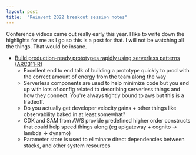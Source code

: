 ```yaml
---
layout: post
title:  "Reinvent 2022 breakout session notes"
---
```


Conference videos came out really early this year. I like to write down the highlights for me as I go so this is a post for that. I will not be watching all the things. That would be insane.

* [Build production-ready prototypes rapidly using serverless patterns (ARC311-R)](https://youtu.be/Q2OY55gaOjw)
  * Excellent end to end talk of building a prototype quickly to prod with the correct amount of energy from the team along the way
  * Serverless components are used to help minimize code but you end up with lots of config related to describing serverless things and how they connect. You're always tightly bound to aws but this is a tradeoff.
  * Do you actually get developer velocity gains + other things like observability baked in at least somewhat?
  * CDK and SAM from AWS provide predefined higher order constructs that could help speed things along (eg apigateway + cognito -> lambda -> dynamo)
  * Parameter store is used to eliminate direct dependencies between stacks, and other system resources

